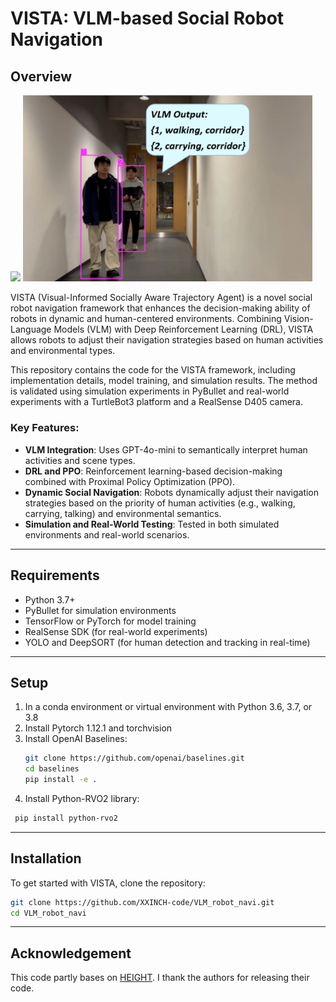 # VISTA: VLM-based Social Robot Navigation

## Overview

<p>
  <img src="https://media2.giphy.com/media/duqAZvckQ8XdKN9nYh/giphy.gif" width="300" />
  <img src="gif/yolo_corridor_comment.png" width="463" />
</p>




VISTA (Visual-Informed Socially Aware Trajectory Agent) is a novel social robot navigation framework that enhances the decision-making ability of robots in dynamic and human-centered environments. Combining Vision-Language Models (VLM) with Deep Reinforcement Learning (DRL), VISTA allows robots to adjust their navigation strategies based on human activities and environmental types.

This repository contains the code for the VISTA framework, including implementation details, model training, and simulation results. The method is validated using simulation experiments in PyBullet and real-world experiments with a TurtleBot3 platform and a RealSense D405 camera.

### Key Features:
- **VLM Integration**: Uses GPT-4o-mini to semantically interpret human activities and scene types.
- **DRL and PPO**: Reinforcement learning-based decision-making combined with Proximal Policy Optimization (PPO).
- **Dynamic Social Navigation**: Robots dynamically adjust their navigation strategies based on the priority of human activities (e.g., walking, carrying, talking) and environmental semantics.
- **Simulation and Real-World Testing**: Tested in both simulated environments and real-world scenarios.

---

## Requirements

- Python 3.7+
- PyBullet for simulation environments
- TensorFlow or PyTorch for model training
- RealSense SDK (for real-world experiments)
- YOLO and DeepSORT (for human detection and tracking in real-time)

---

## Setup
1. In a conda environment or virtual environment with Python 3.6, 3.7, or 3.8
2. Install Pytorch 1.12.1 and torchvision
3. Install OpenAI Baselines:
   ```bash
   git clone https://github.com/openai/baselines.git
   cd baselines
   pip install -e .
   ```
4. Install Python-RVO2 library:
  ```bash
   pip install python-rvo2
  ```



---

## Installation

To get started with VISTA, clone the repository:

```bash
git clone https://github.com/XXINCH-code/VLM_robot_navi.git
cd VLM_robot_navi
```

---

## Acknowledgement

This code partly bases on [HEIGHT]([https://github.com/username/repository](https://github.com/Shuijing725/CrowdNav_HEIGHT.git)). I thank the authors for releasing their code.

